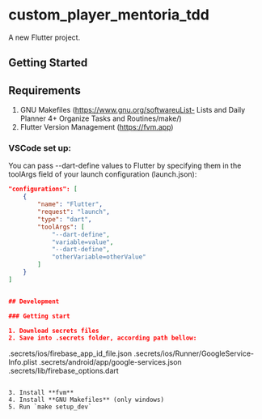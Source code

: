 # custom_player_mentoria_tdd

A new Flutter project.

## Getting Started

## Requirements

1. GNU Makefiles (https://www.gnu.org/softwareuList- Lists and Daily Planner 4+
   Organize Tasks and Routines/make/)
1. Flutter Version Management (https://fvm.app)


### VSCode set up:

You can pass --dart-define values to Flutter by specifying them in the toolArgs field of your launch configuration (launch.json):

```json
"configurations": [
	{
		"name": "Flutter",
		"request": "launch",
		"type": "dart",
		"toolArgs": [
			"--dart-define",
			"variable=value",
			"--dart-define",
			"otherVariable=otherValue"
		]
	}
]


## Development

### Getting start

1. Download secrets files
2. Save into .secrets folder, according path bellow:

   ```
   .secrets/ios/firebase_app_id_file.json
   .secrets/ios/Runner/GoogleService-Info.plist
   .secrets/android/app/google-services.json
   .secrets/lib/firebase_options.dart
   ```

3. Install **fvm**
4. Install **GNU Makefiles** (only windows)
5. Run `make setup_dev`
